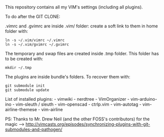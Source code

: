 This repository contains all my VIM's settings (including all plugins).

To do after the GIT CLONE:

.vimrc and .gvimrc are inside .vim/ folder: create a soft link to them in home folder with:

    ln -s ~/.vim/vimrc ~/.vimrc
    ln -s ~/.vim/gvimrc ~/.gvimrc

The temporary and swap files are created inside .tmp folder. This folder has to be created with:

    mkdir ~/.tmp

The plugins are inside bundle's folders. To recover them with:

    git submodule init
    git submodule update

List of installed plugins:
    - vimwiki
    - nerdtree
    - VimOrganizer
    - vim-arduino-ino
    - vim-sleuth / sleuth
    - vim-openscad
    - ctrlp.vim
    - vim-autotag
    - vim-airline-themese
    - vim-airline

PS: Thanks to Mr. Drew Neil (and the other FOSS's contributors) for the magic --> http://vimcasts.org/episodes/synchronizing-plugins-with-git-submodules-and-pathogen/
